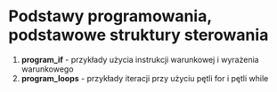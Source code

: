 # Podstawy programowania, podstawowe struktury sterowania

1. **program_if** - przykłady użycia instrukcji warunkowej i wyrażenia warunkowego
1. **program_loops** - przykłady iteracji przy użyciu pętli for i pętli while